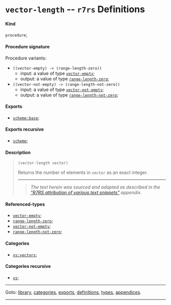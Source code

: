

<a id='definition__r7rs__vector-length'></a>

# `vector-length` -- `r7rs` Definitions


<a id='definition__r7rs__vector-length__kind'></a>

#### Kind

`procedure`;


<a id='definition__r7rs__vector-length__procedure-signature'></a>

#### Procedure signature

Procedure variants:
 * `((vector-empty) -> (range-length-zero))`
   * input: a value of type [`vector-empty`](../../r7rs/types/vector-empty.md#type__r7rs__vector-empty);
   * output: a value of type [`range-length-zero`](../../r7rs/types/range-length-zero.md#type__r7rs__range-length-zero);
 * `((vector-not-empty) -> (range-length-not-zero))`
   * input: a value of type [`vector-not-empty`](../../r7rs/types/vector-not-empty.md#type__r7rs__vector-not-empty);
   * output: a value of type [`range-length-not-zero`](../../r7rs/types/range-length-not-zero.md#type__r7rs__range-length-not-zero);


<a id='definition__r7rs__vector-length__exports'></a>

#### Exports

 * [`scheme:base`](../../r7rs/exports/scheme_3a_base.md#export__r7rs__scheme_3a_base);


<a id='definition__r7rs__vector-length__exports-recursive'></a>

#### Exports recursive

 * [`scheme`](../../r7rs/exports/scheme.md#export__r7rs__scheme);


<a id='definition__r7rs__vector-length__description'></a>

#### Description

> ````
> (vector-length vector)
> ````
> 
> 
> Returns the number of elements in `vector` as an exact integer.
> 
> 
> ----
> > *The text herein was sourced and adapted as described in the ["R7RS attribution of various text snippets"](../../r7rs/appendices/attribution.md#appendix__r7rs__attribution) appendix.*


<a id='definition__r7rs__vector-length__referenced-types'></a>

#### Referenced-types

 * [`vector-empty`](../../r7rs/types/vector-empty.md#type__r7rs__vector-empty);
 * [`range-length-zero`](../../r7rs/types/range-length-zero.md#type__r7rs__range-length-zero);
 * [`vector-not-empty`](../../r7rs/types/vector-not-empty.md#type__r7rs__vector-not-empty);
 * [`range-length-not-zero`](../../r7rs/types/range-length-not-zero.md#type__r7rs__range-length-not-zero);


<a id='definition__r7rs__vector-length__categories'></a>

#### Categories

 * [`vs:vectors`](../../r7rs/categories/vs_3a_vectors.md#category__r7rs__vs_3a_vectors);


<a id='definition__r7rs__vector-length__categories-recursive'></a>

#### Categories recursive

 * [`vs`](../../r7rs/categories/vs.md#category__r7rs__vs);

----

Goto: [library](../../r7rs/_index.md#library__r7rs), [categories](../../r7rs/categories/_index.md#toc__r7rs__categories), [exports](../../r7rs/exports/_index.md#toc__r7rs__exports), [definitions](../../r7rs/definitions/_index.md#toc__r7rs__definitions), [types](../../r7rs/types/_index.md#toc__r7rs__types), [appendices](../../r7rs/appendices/_index.md#toc__r7rs__appendices).

----


